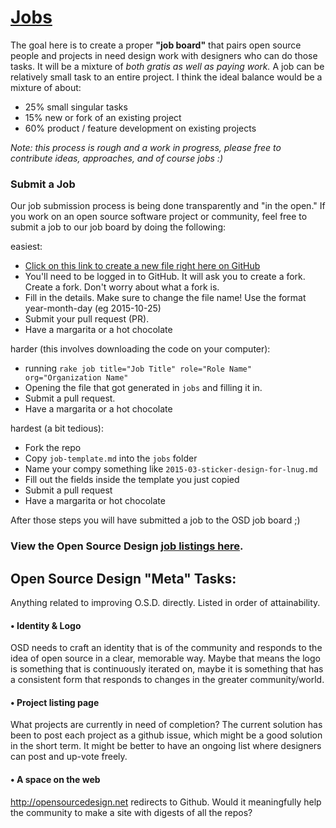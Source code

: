 # [Jobs](http://opensourcedesign.net/jobs/)

The goal here is to create a proper **"job board"** that pairs open source people and projects in need design work with designers who can do those tasks.
It will be a mixture of *both gratis as well as paying work.*
A job can be relatively small task to an entire project.
I think the ideal balance would be a mixture of about:

* 25% small singular tasks
* 15% new or fork of an existing project
* 60% product / feature development on existing projects

*Note: this process is rough and a work in progress, please free to contribute ideas, approaches, and of course jobs :)*


### Submit a Job

Our job submission process is being done transparently and "in the open."
If you work on an open source software project or community, feel free to submit a job to our job board by doing the following:

easiest:

- [Click on this link to create a new file right here on GitHub](https://github.com/opensourcedesign/jobs/new/gh-pages/jobs?filename=YYY-MM-DD-ChooseAJobTitle&value=---%0Alayout:%20jobs%0Atitle:%20Job%20Title%0Arole:%20Job%20Role%20%23%20Eg:%20Logo%20Designer,%20UX%20Designer%0Aorganization:%20Organization%20Name%0Agithub:%20github-username%0Acontact:%20email,%20github,%20irc%20channel,%20etc%0Acontributing_md:%20%28optional%29%20%0Acontributors_md:%20%28optional%29%20%0Aurl:%20http://organisation-website.com%0Atags:%20interface%20design,%20branding,%20logo%0Astatus:%20searching%20/%20%0Ahiredrate:%20gratis%20/%20$60%20hour%20/%20$1000%20total%20/%20etc...%0Adate_posted:%20yyyy-mm-dd%0A---%0AWrite%20the%20description%20of%20the%20job%20here.%20Keep%20each%20sentence%20on%20a%20new%20line,%20to%20make%20clean%20diff%20reviews.)
- You'll need to be logged in to GitHub. It will ask you to create a fork. Create a fork. Don't worry about what a fork is.
- Fill in the details. Make sure to change the file name! Use the format year-month-day (eg 2015-10-25)
- Submit your pull request (PR). 
- Have a margarita or a hot chocolate

harder (this involves downloading the code on your computer):

- running `rake job title="Job Title" role="Role Name" org="Organization Name"`
- Opening the file that got generated in `jobs` and filling it in.
- Submit a pull request.
- Have a margarita or a hot chocolate

hardest (a bit tedious):

- Fork the repo
- Copy `job-template.md` into the `jobs` folder
- Name your compy something like `2015-03-sticker-design-for-lnug.md`
- Fill out the fields inside the template you just copied
- Submit a pull request
- Have a margarita or hot chocolate

After those steps you will have submitted a job to the OSD job board ;)

### View the Open Source Design [job listings here](http://opensourcedesign.net/jobs/).

## Open Source Design "Meta" Tasks:

Anything related to improving O.S.D. directly. Listed in order of attainability.

#### • Identity & Logo
OSD  needs to craft an identity that is of the community and responds to the idea of open source in a clear, memorable way.
Maybe that means the logo is something that is continuously iterated on, maybe it is something that has a consistent form that responds to changes in the greater community/world.

#### • Project listing page
What projects are currently in need of completion?
The current solution has been to post each project as a github issue, which might be a good solution in the short term.
It might be better to have an ongoing list where designers can post and up-vote freely.

#### • A space on the web
http://opensourcedesign.net redirects to Github.
Would it meaningfully help the community to make a site with digests of all the repos?
